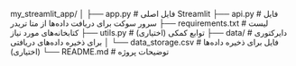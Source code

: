 my_streamlit_app/
│
├── app.py                # فایل اصلی Streamlit
├── api.py                # فایل سرور سوکت برای دریافت داده‌ها از متا تریدر
├── requirements.txt      # لیست کتابخانه‌های مورد نیاز
├── utils.py              # توابع کمکی (اختیاری)
├── data/                 # دایرکتوری برای ذخیره داده‌های دریافتی
│   └── data_storage.csv   # فایل برای ذخیره داده‌ها (اختیاری)
└── README.md             # توضیحات پروژه